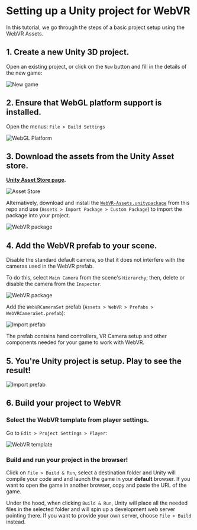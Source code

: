 # Setting up a Unity project for WebVR

In this tutorial, we go through the steps of a basic project setup using the WebVR Assets.

## 1. Create a new Unity 3D project.

Open an existing project, or click on the `New` button and fill in the details of the new game:

![New game](./images/new-game.png)

## 2. Ensure that WebGL platform support is installed.

Open the menus: `File > Build Settings`

![WebGL Platform](./images/webgl-platform.png)

## 3. Download the assets from the Unity Asset store.

**[Unity Asset Store page](https://assetstore.unity.com/packages/templates/systems/webvr-assets-109152).**

![Asset Store](./images/asset-store.png)

Alternatively, download and install the [`WebVR-Assets.unitypackage`](https://github.com/mozilla/unity-webvr-export/raw/master/WebVR-Assets.unitypackage) from this repo and use (`Assets > Import Package > Custom Package`) to import the package into your project.

![WebVR package](./images/import-package.png)

## 4. Add the WebVR prefab to your scene.

Disable the standard default camera, so that it does not interfere with the cameras used in the WebVR prefab.

To do this, select `Main Camera` from the scene's `Hierarchy`; then, delete or disable the camera from the `Inspector`.

![WebVR package](./images/disable-main-camera.png)

Add the `WebVRCameraSet` prefab (`Assets > WebVR > Prefabs > WebVRCameraSet.prefab`):

![Import prefab](./images/camera-prefab.gif)

The prefab contains hand controllers, VR Camera setup and other components needed for your game to work with WebVR. 

## 5. You're Unity project is setup. Play to see the result!

![Import prefab](./images/editor-play.gif)

## 6. Build your project to WebVR

### Select the WebVR template from player settings.

Go to `Edit > Project Settings > Player`:

![WebVR template](./images/webvr-template.png)

### Build and run your project in the browser!

Click on `File > Build & Run`, select a destination folder and Unity will compile your code and and launch the game in your **default** browser. If you want to open the game in another browser, copy and paste the URL of the game.

Under the hood, when clicking `Build & Run`, Unity will place all the needed files in the selected folder and will spin up a development web server pointing there. If you want to provide your own server, choose `File > Build` instead.

